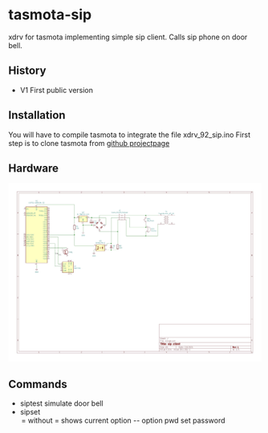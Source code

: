 # tasmota-sip
xdrv for tasmota implementing simple sip client. Calls sip phone on door bell.

## History
- V1 First public version

## Installation
You will have to compile tasmota to integrate the file xdrv_92_sip.ino
First step is to clone tasmota from [github projectpage](https://github.com/arendst/tasmota/)

## Hardware
![door bell interface](images/klingel.jpg)

## Commands
- siptest simulate door bell
- sipset <option>=<value> without =<value> shows current option
  -- option pwd set password

